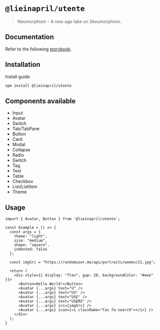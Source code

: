 # `@lieinapril/utente`

> Neumorphism - A new age take on Skeumorphism.

## Documentation

Refer to the following [storybook](https://lordono.github.io/utente/).

## Installation

Install guide

```bash
npm install @lieinapril/utente
```

## Components available

- Input
- Avatar
- Switch
- Tab/TabPane
- Button
- Card
- Modal
- Collapse
- Radio
- Switch
- Tag
- Text
- Table
- Checkbox
- List/ListItem
- Theme

## Usage

```JSX
import { Avatar, Button } from '@lieinapril/utente';

const Example = () => {
  const args = {
    theme: "light",
    size: "medium",
    shape: "square",
    indented: false
  };

  const imgSrc = "https://randomuser.me/api/portraits/women/21.jpg";

  return (
    <div style={{ display: "flex", gap: 20, backgroundColor: "#eee" }}>
      <Button>Hello World!</Button>
      <Avatar {...args} text="U" />
      <Avatar {...args} text="US" />
      <Avatar {...args} text="USE" />
      <Avatar {...args} text="USERS" />
      <Avatar {...args} src={imgSrc} />
      <Avatar {...args} icon={<i className="fas fa-search"></i>} />
    </div>
  );
}
```

